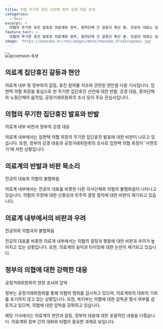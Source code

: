 ```yaml
---
title: 의협 무기한 휴진 선언에 정부 강경 대응 모색
categories:
  - News
excerpt: >
  의협의 무기한 휴진 발표로 의료계와 정부, 환자단체 간 갈등이 확산 중. 전공의 대표는 임현택 회장의 결정을 비판하며, 의협에 대한 불만을 제기하고 있음. 의료계의 내부 분란과 더불어 환자단체로부터도 비판의 목소리가 나오며, 공정거래위원회는 의협의 불법행위 조사에 착수하고 정부는 의협에 대한 감독권 행사 가능성을 시사하고 있음. 임현택 회장과 의협에 대한 압박이 높아지는 상황.
feature_text: >
  의협의 무기한 휴진 발표로 의료계와 정부, 환자단체 간 갈등이 확산 중. 전공의 대표는 임현택 회장의 결정을 비판하며, 의협에 대한 불만을 제기하고 있음. 의료계의 내부 분란과 더불어 환자단체로부터도 비판의 목소리가 나오며, 공정거래위원회는 의협의 불법행위 조사에 착수하고 정부는 의협에 대한 감독권 행사 가능성을 시사하고 있음. 임현택 회장과 의협에 대한 압박이 높아지는 상황.
image: 'https://newsdao.kr/res/images/meta/newsdao_breakingnews.jpg'
---
```


<p><img src="https://newsdao.kr/res/images/meta/newsdao_breakingnews.jpg" alt="pcversion 속보" /></p>

<h2 data-ke-size="size26">의료계 집단휴진 갈등과 현안</h2>

<p>의료계 내부 및 정부와의 갈등, 휴진 참여율 저조와 관련된 현안을 다룬 기사입니다. 임현택 의협 회장을 중심으로 한 무기한 집단휴진 선언에 대한 반발, 강경 대응, 환자단체와 노동단체의 움직임, 공정거래위원회의 조사 등이 주요 관심사입니다.</p>

<h2 data-ke-size="size24">의협의 무기한 집단휴진 발표와 반발</h2>

<p data-ke-size="size16">의료계 내부 비판과 정부의 강경 대응</p>

<p>의료계 내부에서는 임현택 의협 회장의 무기한 집단휴진 발표에 대한 비판이 나오고 있습니다. 또한, 정부의 강경 대응과 공정거래위원회의 조사로 임현택 의협 회장이 '사면초가'에 처한 상황입니다.</p>

<h2 data-ke-size="size24">의료계의 반발과 비판 목소리</h2>

<p data-ke-size="size16">전공의 대표와 의협의 불협화음</p>

<p>의료계 내부에서는 전공의 대표를 비롯한 다른 의사단체와 의협의 불협화음이 나타나고 있습니다. 의협의 주장에 대한 신중성과 민주적 결정 절차에 대한 비판이 제기되고 있습니다.</p>

<h2 data-ke-size="size24">의료계 내부에서의 비판과 우려</h2>

<p data-ke-size="size16">전공의와 의협과의 불협화음</p>

<p>전공의 대표를 비롯한 의료계 내부에서는 의협의 결정과 행동에 대한 비판과 우려가 높아지고 있는 상황입니다. 또한, 의료계의 실익과 타이밍에 대한 논란이 제기되고 있습니다.</p>

<h2 data-ke-size="size24">정부의 의협에 대한 강력한 대응</h2>

<p data-ke-size="size16">공정거래위원회의 현장 조사와 압박</p>

<p>정부는 공정거래위원회를 통해 의협의 행위를 감시하고 있으며, 의료계와의 대화의 기회를 포기하지 않고 있는 상황입니다. 또한, 복지부는 의협에 대한 감독권 행사 여부를 검토하고 있으며, 의협에 대한 압박을 강화하고 있습니다.</p>

<p>해당 기사에서는 의료계의 현안과 갈등, 정부의 대응에 대한 포괄적인 내용을 다뤘습니다. 의료계와 정부 간의 대화와 타협이 중요한 과제로 보입니다.</p>


